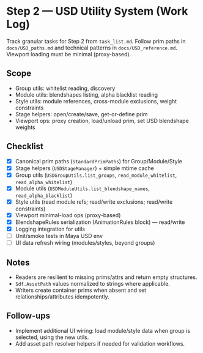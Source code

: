 # Step 2 — USD Utility System (Work Log)

Track granular tasks for Step 2 from `task_list.md`. Follow prim paths in `docs/USD_paths.md` and technical patterns in `docs/USD_reference.md`. Viewport loading must be minimal (proxy-based).

## Scope
- Group utils: whitelist reading, discovery
- Module utils: blendshapes listing, alpha blacklist reading
- Style utils: module references, cross-module exclusions, weight constraints
- Stage helpers: open/create/save, get-or-define prim
- Viewport ops: proxy creation, load/unload prim, set USD blendshape weights

## Checklist
- [x] Canonical prim paths (`StandardPrimPaths`) for Group/Module/Style
- [x] Stage helpers (`USDStageManager`) + simple mtime cache
- [x] Group utils (`USDGroupUtils.list_groups`, `read_module_whitelist`, `read_alpha_whitelist`)
- [x] Module utils (`USDModuleUtils.list_blendshape_names`, `read_alpha_blacklist`)
- [x] Style utils (read module refs; read/write exclusions; read/write constraints)
- [x] Viewport minimal-load ops (proxy-based)
- [x] BlendshapeRules serialization (AnimationRules block) — read/write
- [x] Logging integration for utils
- [ ] Unit/smoke tests in Maya USD env
- [ ] UI data refresh wiring (modules/styles, beyond groups)

## Notes
- Readers are resilient to missing prims/attrs and return empty structures.
- `Sdf.AssetPath` values normalized to strings where applicable.
- Writers create container prims when absent and set relationships/attributes idempotently.

## Follow-ups
- Implement additional UI wiring: load module/style data when group is selected, using the new utils.
- Add asset path resolver helpers if needed for validation workflows.

